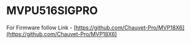 # MVPU516SIGPRO

For Firmware follow Link - [https://github.com/Chauvet-Pro/MVP18X6](https://github.com/Chauvet-Pro/MVP18X6)

